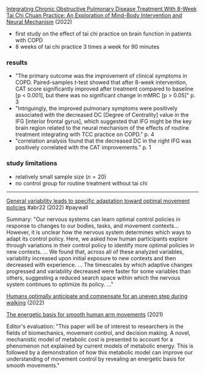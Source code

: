 [Integrating Chronic Obstructive Pulmonary Disease Treatment With 8-Week Tai Chi Chuan Practice: An Exploration of Mind-Body Intervention and Neural Mechanism](https://doi.org/10.3389/fnhum.2022.849481) (2022)

- first study on the effect of tai chi practice on brain function in patients with COPD
- 8 weeks of tai chi practice 3 times a week for 90 minutes

### results

- "The primary outcome was the improvement of clinical symptoms in COPD. Paired-samples $t$-test showed that after 8-week intervention, CAT score significantly improved after treatment compared to baseline [p < 0.001], but there was no significant change in mMRC [p > 0.05]" p. 3
- "Intriguingly, the improved pulmonary symptoms were positively associated with the decreased DC [Degree of Centrality] value in the IFG [interior frontal gyrus], which suggested that IFG might be the key brain region related to the neural mechanism of the effects of routine treatment integrating with TCC practice on COPD." p. 4
- "correlation analysis found that the decreased DC in the right IFG was positively correlated with the CAT improvements." p. 1

### study limitations

- relatively small sample size ($n = 20$)
- no control group for routine treatment without tai chi

---

[General variability leads to specific adaptation toward optimal movement policies](https://doi.org/10.1016/j.cub.2022.04.015) #abr22 (2022) #paywall

Summary: "Our nervous systems can learn optimal control policies in response to changes to our bodies, tasks, and movement contexts... However, it is unclear how the nervous system determines which ways to adapt its control policy. Here, we asked how human participants explore through variations in their control policy to identify more optimal policies in new contexts. ... We found that, across all of these analyzed variables, variability increased upon initial exposure to new contexts and then decreased with experience. ... The timescales by which adaptive changes progressed and variability decreased were faster for some variables than others, suggesting a reduced search space within which the nervous system continues to optimize its policy. ..."

[Humans optimally anticipate and compensate for an uneven step during walking](https://doi.org/10.7554/eLife.65402) (2022)

[The energetic basis for smooth human arm movements](https://doi.org/10.7554/eLife.68013) (2021)

Editor's evaluation: "This paper will be of interest to researchers in the fields of biomechanics, movement control, and decision making. A novel, mechanistic model of metabolic cost is presented to account for a phenomenon not explained by current models of metabolic energy. This is followed by a demonstration of how this metabolic model can improve our understanding of movement control by revealing an energetic basis for smooth movements."
